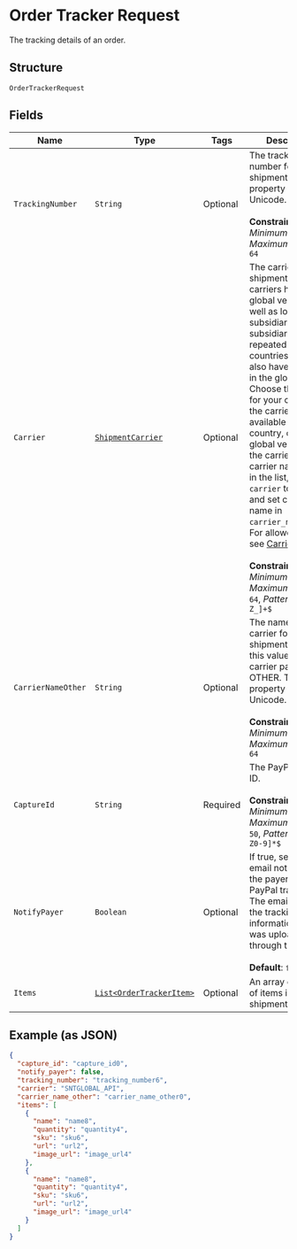 
# Order Tracker Request

The tracking details of an order.

## Structure

`OrderTrackerRequest`

## Fields

| Name | Type | Tags | Description | Getter | Setter |
|  --- | --- | --- | --- | --- | --- |
| `TrackingNumber` | `String` | Optional | The tracking number for the shipment. This property supports Unicode.<br><br>**Constraints**: *Minimum Length*: `1`, *Maximum Length*: `64` | String getTrackingNumber() | setTrackingNumber(String trackingNumber) |
| `Carrier` | [`ShipmentCarrier`](../../doc/models/shipment-carrier.md) | Optional | The carrier for the shipment. Some carriers have a global version as well as local subsidiaries. The subsidiaries are repeated over many countries and might also have an entry in the global list. Choose the carrier for your country. If the carrier is not available for your country, choose the global version of the carrier. If your carrier name is not in the list, set `carrier` to `OTHER` and set carrier name in `carrier_name_other`. For allowed values, see <a href="/docs/tracking/reference/carriers/">Carriers</a>.<br><br>**Constraints**: *Minimum Length*: `1`, *Maximum Length*: `64`, *Pattern*: `^[0-9A-Z_]+$` | ShipmentCarrier getCarrier() | setCarrier(ShipmentCarrier carrier) |
| `CarrierNameOther` | `String` | Optional | The name of the carrier for the shipment. Provide this value only if the carrier parameter is OTHER. This property supports Unicode.<br><br>**Constraints**: *Minimum Length*: `1`, *Maximum Length*: `64` | String getCarrierNameOther() | setCarrierNameOther(String carrierNameOther) |
| `CaptureId` | `String` | Required | The PayPal capture ID.<br><br>**Constraints**: *Minimum Length*: `1`, *Maximum Length*: `50`, *Pattern*: `^[a-zA-Z0-9]*$` | String getCaptureId() | setCaptureId(String captureId) |
| `NotifyPayer` | `Boolean` | Optional | If true, sends an email notification to the payer of the PayPal transaction. The email contains the tracking information that was uploaded through the API.<br><br>**Default**: `false` | Boolean getNotifyPayer() | setNotifyPayer(Boolean notifyPayer) |
| `Items` | [`List<OrderTrackerItem>`](../../doc/models/order-tracker-item.md) | Optional | An array of details of items in the shipment. | List<OrderTrackerItem> getItems() | setItems(List<OrderTrackerItem> items) |

## Example (as JSON)

```json
{
  "capture_id": "capture_id0",
  "notify_payer": false,
  "tracking_number": "tracking_number6",
  "carrier": "SNTGLOBAL_API",
  "carrier_name_other": "carrier_name_other0",
  "items": [
    {
      "name": "name8",
      "quantity": "quantity4",
      "sku": "sku6",
      "url": "url2",
      "image_url": "image_url4"
    },
    {
      "name": "name8",
      "quantity": "quantity4",
      "sku": "sku6",
      "url": "url2",
      "image_url": "image_url4"
    }
  ]
}
```

